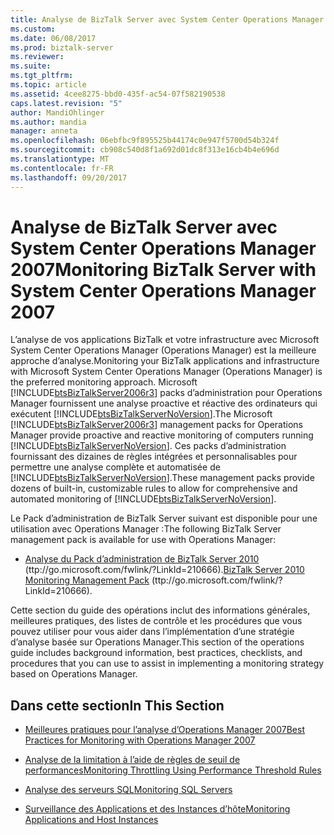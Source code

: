```yaml
---
title: Analyse de BizTalk Server avec System Center Operations Manager 2007 | Documents Microsoft
ms.custom: 
ms.date: 06/08/2017
ms.prod: biztalk-server
ms.reviewer: 
ms.suite: 
ms.tgt_pltfrm: 
ms.topic: article
ms.assetid: 4cee8275-bbd0-435f-ac54-07f582190538
caps.latest.revision: "5"
author: MandiOhlinger
ms.author: mandia
manager: anneta
ms.openlocfilehash: 06ebfbc9f895525b44174c0e947f5700d54b324f
ms.sourcegitcommit: cb908c540d8f1a692d01dc8f313e16cb4b4e696d
ms.translationtype: MT
ms.contentlocale: fr-FR
ms.lasthandoff: 09/20/2017
---
```

# <a name="monitoring-biztalk-server-with-system-center-operations-manager-2007"></a><span data-ttu-id="ce18f-102">Analyse de BizTalk Server avec System Center Operations Manager 2007</span><span class="sxs-lookup"><span data-stu-id="ce18f-102">Monitoring BizTalk Server with System Center Operations Manager 2007</span></span>
<span data-ttu-id="ce18f-103">L’analyse de vos applications BizTalk et votre infrastructure avec Microsoft System Center Operations Manager (Operations Manager) est la meilleure approche d’analyse.</span><span class="sxs-lookup"><span data-stu-id="ce18f-103">Monitoring your BizTalk applications and infrastructure with Microsoft System Center Operations Manager (Operations Manager) is the preferred monitoring approach.</span></span> <span data-ttu-id="ce18f-104">Microsoft [!INCLUDE[btsBizTalkServer2006r3](../includes/btsbiztalkserver2006r3-md.md)] packs d’administration pour Operations Manager fournissent une analyse proactive et réactive des ordinateurs qui exécutent [!INCLUDE[btsBizTalkServerNoVersion](../includes/btsbiztalkservernoversion-md.md)].</span><span class="sxs-lookup"><span data-stu-id="ce18f-104">The Microsoft [!INCLUDE[btsBizTalkServer2006r3](../includes/btsbiztalkserver2006r3-md.md)] management packs for Operations Manager provide proactive and reactive monitoring of computers running [!INCLUDE[btsBizTalkServerNoVersion](../includes/btsbiztalkservernoversion-md.md)].</span></span> <span data-ttu-id="ce18f-105">Ces packs d’administration fournissant des dizaines de règles intégrées et personnalisables pour permettre une analyse complète et automatisée de [!INCLUDE[btsBizTalkServerNoVersion](../includes/btsbiztalkservernoversion-md.md)].</span><span class="sxs-lookup"><span data-stu-id="ce18f-105">These management packs provide dozens of built-in, customizable rules to allow for comprehensive and automated monitoring of [!INCLUDE[btsBizTalkServerNoVersion](../includes/btsbiztalkservernoversion-md.md)].</span></span>  
  
 <span data-ttu-id="ce18f-106">Le Pack d’administration de BizTalk Server suivant est disponible pour une utilisation avec Operations Manager :</span><span class="sxs-lookup"><span data-stu-id="ce18f-106">The following BizTalk Server management pack is available for use with Operations Manager:</span></span>  
  
-   <span data-ttu-id="ce18f-107">[Analyse du Pack d’administration de BizTalk Server 2010](ttp://go.microsoft.com/fwlink/?LinkId=210666) (ttp://go.microsoft.com/fwlink/?LinkId=210666).</span><span class="sxs-lookup"><span data-stu-id="ce18f-107">[BizTalk Server 2010 Monitoring Management Pack](ttp://go.microsoft.com/fwlink/?LinkId=210666) (ttp://go.microsoft.com/fwlink/?LinkId=210666).</span></span>  
  
 <span data-ttu-id="ce18f-108">Cette section du guide des opérations inclut des informations générales, meilleures pratiques, des listes de contrôle et les procédures que vous pouvez utiliser pour vous aider dans l’implémentation d’une stratégie d’analyse basée sur Operations Manager.</span><span class="sxs-lookup"><span data-stu-id="ce18f-108">This section of the operations guide includes background information, best practices, checklists, and procedures that you can use to assist in implementing a monitoring strategy based on Operations Manager.</span></span>  
  
## <a name="in-this-section"></a><span data-ttu-id="ce18f-109">Dans cette section</span><span class="sxs-lookup"><span data-stu-id="ce18f-109">In This Section</span></span>  
  
-   [<span data-ttu-id="ce18f-110">Meilleures pratiques pour l’analyse d’Operations Manager 2007</span><span class="sxs-lookup"><span data-stu-id="ce18f-110">Best Practices for Monitoring with Operations Manager 2007</span></span>](../technical-guides/best-practices-for-monitoring-with-operations-manager-2007.md)  
  
-   [<span data-ttu-id="ce18f-111">Analyse de la limitation à l’aide de règles de seuil de performances</span><span class="sxs-lookup"><span data-stu-id="ce18f-111">Monitoring Throttling Using Performance Threshold Rules</span></span>](../technical-guides/monitoring-throttling-using-performance-threshold-rules.md)  
  
-   [<span data-ttu-id="ce18f-112">Analyse des serveurs SQL</span><span class="sxs-lookup"><span data-stu-id="ce18f-112">Monitoring SQL Servers</span></span>](../technical-guides/monitoring-sql-servers.md)  
  
-   [<span data-ttu-id="ce18f-113">Surveillance des Applications et des Instances d’hôte</span><span class="sxs-lookup"><span data-stu-id="ce18f-113">Monitoring Applications and Host Instances</span></span>](../technical-guides/monitoring-applications-and-host-instances.md)